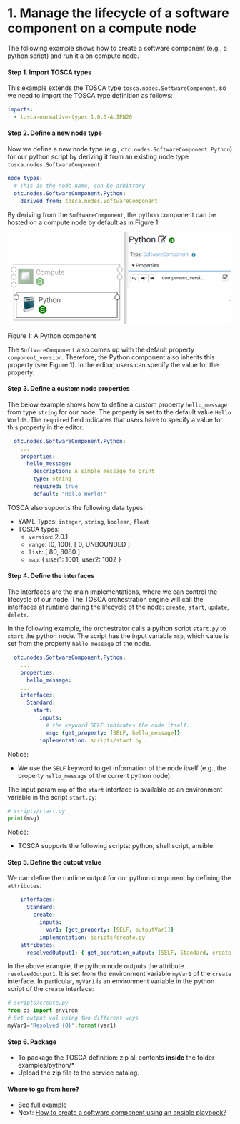 # 1. Manage the lifecycle of a software component on a compute node

The following example shows how to create a software component (e.g., a python script) and run it a on compute node.

#### Step 1. Import TOSCA types

This example extends the TOSCA type `tosca.nodes.SoftwareComponent`, so we need to import the TOSCA type definition as 
follows:

```yaml
imports:
  - tosca-normative-types:1.0.0-ALIEN20
```

#### Step 2. Define a new node type

Now we define a new node type (e.g., `otc.nodes.SoftwareComponent.Python`) for our python script by deriving it from an 
existing node type `tosca.nodes.SoftwareComponent`:

```yaml
node_types:
  # This is the node name, can be arbitrary
  otc.nodes.SoftwareComponent.Python:
    derived_from: tosca.nodes.SoftwareComponent
```

By deriving from the `SoftwareComponent`, the python component can be hosted on a compute node by default 
as in Figure 1.

![](../images/1_python.png "Python")

Figure 1: A Python component

The `SoftwareComponent` also comes up with the default property `component_version`. Therefore, the Python component 
also inherits this property (see Figure 1). In the editor, users can specify the value for the property.

#### Step 3. Define a custom node properties

The below example shows how to define a custom property `hello_message` from type `string` for our node. The property is 
set to the default value `Hello World!`. The `required` field indicates that users have to specify a value for this 
property in the editor.

```yaml
  otc.nodes.SoftwareComponent.Python:
    ...
    properties:
      hello_message:
        description: A simple message to print
        type: string
        required: true
        default: "Hello World!"
```

TOSCA also supports the following data types:
* YAML Types: `integer`, `string`, `boolean`, `float`
* TOSCA types: 
  * `version`: 2.0.1
  * `range`: [0, 100], [ 0, UNBOUNDED ]
  * `list`: [ 80, 8080 ]
  * `map`: { user1: 1001, user2: 1002 }

#### Step 4. Define the interfaces

The interfaces are the main implementations, where we can control the lifecycle of our node. The TOSCA orchestration 
engine will call the interfaces at runtime during the lifecycle of the node: `create`, `start`, `update`, `delete`.

In the following example, the orchestrator calls a python script `start.py` to `start` the python node. The script has 
the input variable `msp`, which value is set from the property `hello_message` of the node.

```yaml
  otc.nodes.SoftwareComponent.Python:
    ...
    properties:
      hello_message:
    ...
    interfaces:
      Standard:
        start:
          inputs:
            # the keyword SELF indicates the node itself.
            msg: {get_property: [SELF, hello_message]}
          implementation: scripts/start.py
```

Notice: 
* We use the `SELF` keyword to get information of the node itself (e.g., the property `hello_message` of the current 
python node).

The input param `msp` of the `start` interface is available as an environment variable in the script `start.py`:

```python
# scripts/start.py
print(msg)
```

Notice:
* TOSCA supports the following scripts: python, shell script, ansible.

#### Step 5. Define the output value

We can define the runtime output for our python component by defining the `attributes`:

```yaml
    interfaces:
      Standard:
        create:
          inputs:
            var1: {get_property: [SELF, outputVar1]}
          implementation: scripts/create.py
    attributes:
      resolvedOutput1: { get_operation_output: [SELF, Standard, create, myVar1]}
```

In the above example, the python node outputs the attribute `resolvedOutput1`. It is set from the environment variable 
`myVar1` of the `create` interface. In particular, `myVar1` is an environment variable in the python script of the 
`create` interface:

```python
# scripts/create.py
from os import environ
# Set output val using two different ways
myVar1="Resolved {0}".format(var1)
```

#### Step 6. Package

* To package the TOSCA definition: zip all contents **inside** the folder examples/python/*
* Upload the zip file to the service catalog.

#### Where to go from here?

* See [full example](../examples/python/types.yaml "Python example")
* Next: [How to create a software component using an ansible playbook?](Basic_Ansible.md "Ansible example")